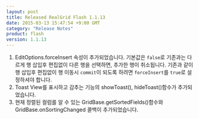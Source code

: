 ```yaml
---
layout: post
title: Released RealGrid Flash 1.1.13
date: 2015-03-13 15:47:54 +9:00 GMT
category: "Release Notes"
product: flash
version: 1.1.13
---
```


1. EditOptions.forceInsert 속성이 추가되었습니다. 기본값은 `false`로 기존과는 다르게 행 삽입후 편집없이 다른 행을 선택하면, 추가한 행이 취소됩니다. 기존과 같이 행 삽입후 편집없이 행 이동시 `commit`이 되도록 하려면 `forceInsert`를 `true`로 설정하셔야 합니다.
2. Toast View를 표시하고 감추는 기능의 showToast(), hideToast()함수가 추가되었습니다.
3. 현재 정렬된 컬럼를 알 수 있는 GridBase.getSortedFields()함수와 GridBase.onSortingChanged 콜백이 추가되었습니다.
